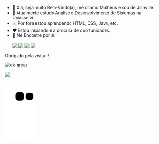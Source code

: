 - 👋 Olá, seja muito Bem-Vindo(a), me chamo Matheus e sou de Joinville.
- 👀 Atualmente estudo Análise e Desenvolvimento de Sistemas na Uniasselvi
- 📈 Por fora estou aprendendo HTML, CSS, Java, etc.
- ❤️ Estou iniciando e a procura de oportunidades.
- 💬 Me Encontre por aí: <br/><br/><a href="https://www.instagram.com/matheussan_99/" target="_blank"><img src="https://img.shields.io/badge/-Instagram-%23E4405F?style=for-the-badge&logo=instagram&logoColor=white" target="_blank"></a>
<a href="https://www.twitch.tv/god_loki_" target="_blank"><img src="https://img.shields.io/badge/Twitch-9146FF?style=for-the-badge&logo=twitch&logoColor=white" target="_blank"></a>
<a href="mailto:99matheussan@gmail.com"><img src="https://img.shields.io/badge/Gmail-D14836?style=for-the-badge&logo=gmail&logoColor=white" target="_blank"></a>
<a href="https://www.linkedin.com/in/matheus-dos-santos-de-oliveira-6803b1169/" target="_blank"><img src="https://img.shields.io/badge/-LinkedIn-%230077B5?style=for-the-badge&logo=linkedin&logoColor=white" target="_blank"></a>   
</div>
Obrigado pela visita !!

![ok-great](https://user-images.githubusercontent.com/96385768/147524222-c71937df-2f19-465e-acef-98f438e25a37.gif)


<!---
MatheusSan99/MatheusSan99 is a ✨ special ✨ repository because its `README.md` (this file) appears on your GitHub profile.
You can click the Preview link to take a look at your changes.
--->
<div>
<a href="https://github.com/MatheusSan99">
<img height="180em" src="https://github-readme-stats.vercel.app/api?username=MatheusSan99&show_icons=true&theme=merko&include_all_commits=true&count_private=true"/>
</div>

  ![Snake animation](https://github.com/MatheusSan99/MatheusSan99/blob/output/github-contribution-grid-snake.svg)
